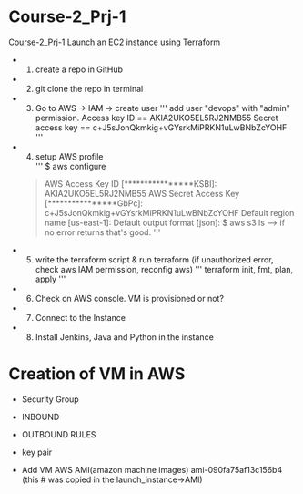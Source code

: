 # Course-2_Prj-1
Course-2_Prj-1  Launch an EC2 instance using Terraform

- 1. create a repo in GitHub 
- 2. git clone the repo in terminal	
- 3. Go to AWS -> IAM -> create user
'''
    add user "devops" with "admin" permission. 
        Access key ID ==  AKIA2UKO5EL5RJ2NMB55 
Secret access key ==  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
'''
- 4. setup AWS profile 	
'''
    $ aws configure 
    > AWS Access Key ID [****************KSBI]: AKIA2UKO5EL5RJ2NMB55
    > AWS Secret Access Key [****************GbPc]: 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
    > Default region name [us-east-1]: 
    > Default output format [json]: 
    $ aws s3 ls		--> if no error returns that's good. 
'''
- 5. write the terraform script & run terraform  (if unauthorized error, check aws IAM permission, reconfig aws)
'''
    terraform init, fmt, plan, apply
'''
- 6. Check on AWS console. VM is provisioned or not?   
- 7. Connect to the Instance
- 8. Install Jenkins, Java and Python in the instance  

# Creation of VM in AWS 
 - Security Group
 - INBOUND 
 - OUTBOUND RULES 
 - key pair

- Add VM AWS AMI(amazon machine images)     ami-090fa75af13c156b4 (this # was copied in the launch_instance->AMI) 




